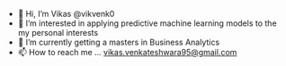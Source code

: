 - 👋 Hi, I’m Vikas @vikvenk0
- 👀 I’m interested in applying predictive machine learning models to the my personal interests 
- 🌱 I’m currently getting a masters in Business Analytics
- 📫 How to reach me ... vikas.venkateshwara95@gmail.com

<!---
vikvenk0/vikvenk0 is a ✨ special ✨ repository because its `README.md` (this file) appears on your GitHub profile.
You can click the Preview link to take a look at your changes.
--->

